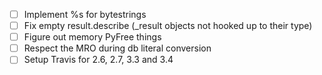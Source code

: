 - [ ] Implement %s for bytestrings
- [ ] Fix empty result.describe (\_result objects not hooked up to their type)
- [ ] Figure out memory PyFree things
- [ ] Respect the MRO during db literal conversion
- [ ] Setup Travis for 2.6, 2.7, 3.3 and 3.4
